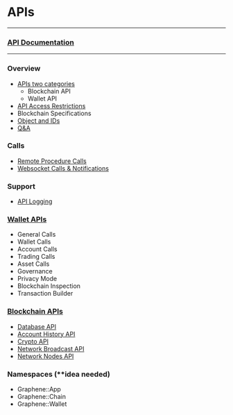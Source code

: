 # APIs

***

### [API Documentation](https://bitshares.org/doxygen/index.html)

***

### Overview
- [APIs two categories](/developers/apis/apis-about.md#apis-categories)
   - Blockchain API
   - Wallet API
- [API Access Restrictions](/developers/apis/api_restrictions.md#api-access-restrictions)
- Blockchain Specifications
- [Object and IDs](/developers/apis/object_ids.md#objects-and-ids)
- [Q&A](/developers/7_tutorials/QA.md#apis)
   
### Calls   
- [Remote Procedure Calls](/developers/apis/rpc.md#remote-procedure-calls)
- [Websocket Calls & Notifications](/developers/apis/websocket_calls_notifications.md#websocket-calls-notifications)

### Support

- [API Logging](/developers/apis/api_support.md#api-logging)

### [Wallet APIs](https://bitshares.org/doxygen/classgraphene_1_1wallet_1_1wallet__api.html)
- General Calls
- Wallet Calls
- Account Calls
- Trading Calls
- Asset Calls
- Governance
- Privacy Mode
- Blockchain Inspection
- Transaction Builder
      
### [Blockchain APIs](https://bitshares.org/doxygen/namespacegraphene_1_1app.html)
- [Database API](https://bitshares.org/doxygen/classgraphene_1_1app_1_1database__api.html)
- [Account History API](https://bitshares.org/doxygen/classgraphene_1_1app_1_1history__api.html)
- [Crypto API](https://bitshares.org/doxygen/classgraphene_1_1app_1_1crypto__api.html)
- [Network Broadcast API](https://bitshares.org/doxygen/classgraphene_1_1app_1_1network__node__api.html)
- [Network Nodes API   ](https://bitshares.org/doxygen/classgraphene_1_1app_1_1network__broadcast__api.html)
      
### Namespaces (**idea needed)
- Graphene::App
- Graphene::Chain
- Graphene::Wallet
